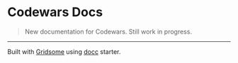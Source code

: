 # Codewars Docs

> New documentation for Codewars. Still work in progress.

---

Built with [Gridsome](https://gridsome.org/) using [docc](https://github.com/mrcrmn/docc) starter.
